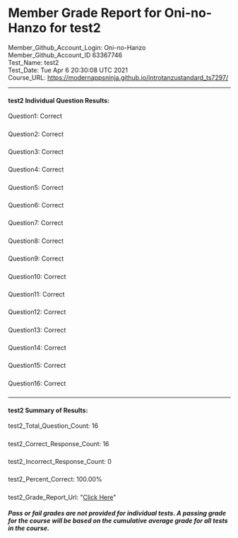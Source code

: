 # Member Grade Report for Oni-no-Hanzo for test2  
   
Member_Github_Account_Login: Oni-no-Hanzo  
Member_Github_Account_ID 63367746  
Test_Name: test2  
Test_Date: Tue Apr  6 20:30:08 UTC 2021  
Course_URL: https://modernappsninja.github.io/introtanzustandard_ts7297/  
   
---  
#### test2 Individual Question Results:  
Question1: Correct  
#####  
Question2: Correct  
#####  
Question3: Correct  
#####  
Question4: Correct  
#####  
Question5: Correct  
#####  
Question6: Correct  
#####  
Question7: Correct  
#####  
Question8: Correct  
#####  
Question9: Correct  
#####  
Question10: Correct  
#####  
Question11: Correct  
#####  
Question12: Correct  
#####  
Question13: Correct  
#####  
Question14: Correct  
#####  
Question15: Correct  
#####  
Question16: Correct  
#####  
---  
#### test2 Summary of Results:  
test2_Total_Question_Count: 16  
#####  
test2_Correct_Response_Count: 16  
#####  
test2_Incorrect_Response_Count: 0  
#####  
test2_Percent_Correct: 100.00%  
#####  
test2_Grade_Report_Url: "[Click Here](https://github.com/modernappsninjas/Oni-no-Hanzo/blob/main/static/userdata/courses/introtanzustandard_ts7297/grade_report.pr19.test2.md)"
##### Pass or fail grades are not provided for individual tests. A passing grade for the course will be based on the cumulative average grade for all tests in the course.  
